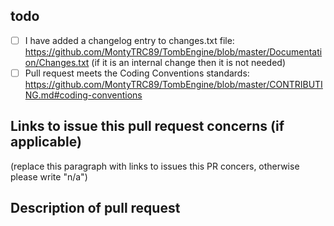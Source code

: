## todo

- [ ] I have added a changelog entry to changes.txt file: https://github.com/MontyTRC89/TombEngine/blob/master/Documentation/Changes.txt (if it is an internal change then it is not needed) 
- [ ] Pull request meets the Coding Conventions standards: https://github.com/MontyTRC89/TombEngine/blob/master/CONTRIBUTING.md#coding-conventions

## Links to issue this pull request concerns (if applicable)

(replace this paragraph with links to issues this PR concers, otherwise please write "n/a")

## Description of pull request 
